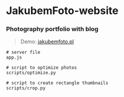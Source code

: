 # JakubemFoto-website

### Photography portfolio with blog

> Demo: [jakubemfoto.pl](http://www.jakubemfoto.pl)

```
# server file
app.js

# script to optimize photos
scripts/optimize.py

# script to create rectangle thumbnails
scripts/crop.py
```